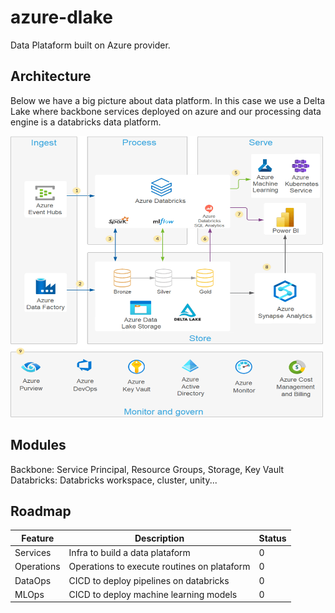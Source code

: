 # azure-dlake
Data Plataform built on Azure provider.


## Architecture
Below we have a big picture about data platform. 
In this case we use a Delta Lake where backbone services deployed on azure and our processing data engine is a databricks data platform.

<img src="docs/asset/img/delta-lake.png" width="500" height="450"/>


## Modules

Backbone: Service Principal, Resource Groups, Storage, Key Vault  
Databricks: Databricks workspace, cluster, unity...

## Roadmap

| Feature    | Description                                 | Status |
| ---------- | ------------------------------------------- | ------ |
| Services   | Infra to build a data plataform             | 0      |
| Operations | Operations to execute routines on plataform | 0      |
| DataOps    | CICD to deploy pipelines on databricks      | 0      |
| MLOps      | CICD to deploy machine learning models      | 0      |
